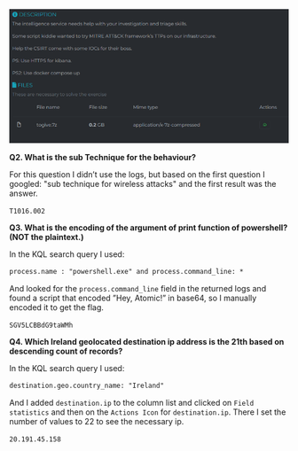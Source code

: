 <img src="https://github.com/raul-dunca/rocsc_2025_quals/blob/main/.assets/th-job_description.png"> 

**Q2. What is the sub Technique for the behaviour?**

For this question I didn’t use the logs, but based on the first question I googled: "sub technique for wireless attacks" and the first result was the answer.

`T1016.002`

**Q3. What is the encoding of the argument of print function of powershell? (NOT the plaintext.)**

In the KQL search query I used:

```txt
process.name : "powershell.exe" and process.command_line: *
```

And looked for the `process.command_line` field in the returned logs and found a script that encoded ”Hey, Atomic!” in base64, so I manually encoded it to get the flag.

`SGV5LCBBdG9taWMh`

**Q4. Which Ireland geolocated destination ip address is the 21th based on descending count of records?**

In the KQL search query I used:

```txt
destination.geo.country_name: "Ireland"
```

And I added `destination.ip` to the column list and clicked on `Field statistics` and then on the `Actions Icon` for `destination.ip`. There I set the number of values to 22 to see the necessary ip.

`20.191.45.158`

